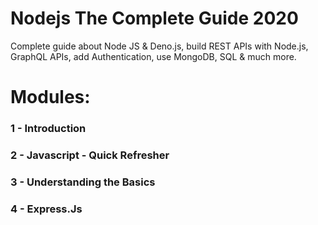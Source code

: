 # Nodejs The Complete Guide 2020

Complete guide about Node JS & Deno.js, build REST APIs with Node.js, GraphQL APIs, add Authentication, use MongoDB, SQL & much more.

# Modules:
### 1 - Introduction
### 2 - Javascript - Quick Refresher
### 3 - Understanding the Basics
### 4 - Express.Js